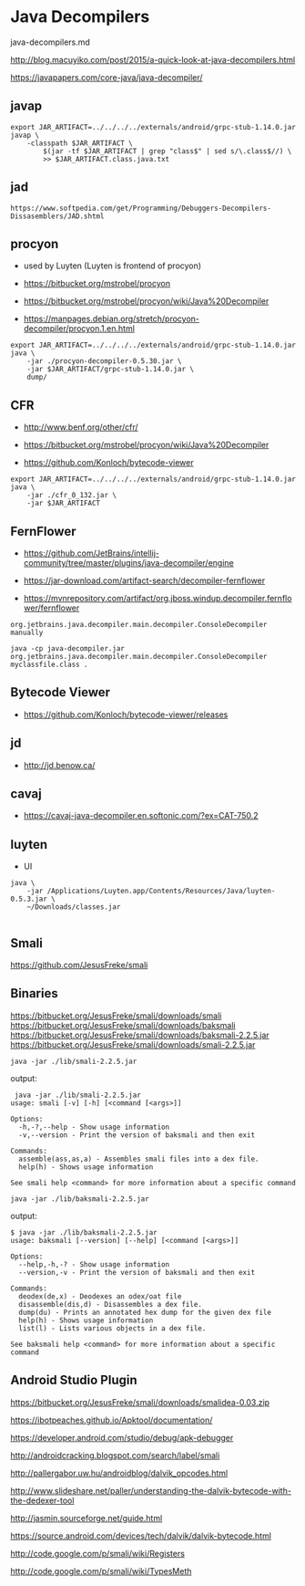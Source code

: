 # Java Decompilers

java-decompilers.md

http://blog.macuyiko.com/post/2015/a-quick-look-at-java-decompilers.html

https://javapapers.com/core-java/java-decompiler/

##   javap

```
export JAR_ARTIFACT=../../../../externals/android/grpc-stub-1.14.0.jar
javap \
    -classpath $JAR_ARTIFACT \
        $(jar -tf $JAR_ARTIFACT | grep "class$" | sed s/\.class$//) \
        >> $JAR_ARTIFACT.class.java.txt
```


##   jad

    https://www.softpedia.com/get/Programming/Debuggers-Decompilers-Dissasemblers/JAD.shtml

##   procyon

*    used by Luyten (Luyten is frontend of procyon)

*    https://bitbucket.org/mstrobel/procyon

*    https://bitbucket.org/mstrobel/procyon/wiki/Java%20Decompiler

*    https://manpages.debian.org/stretch/procyon-decompiler/procyon.1.en.html

```
export JAR_ARTIFACT=../../../../externals/android/grpc-stub-1.14.0.jar
java \
    -jar ./procyon-decompiler-0.5.30.jar \
    -jar $JAR_ARTIFACT/grpc-stub-1.14.0.jar \
    dump/
```
##   CFR 

*    http://www.benf.org/other/cfr/

*   https://bitbucket.org/mstrobel/procyon/wiki/Java%20Decompiler

*   https://github.com/Konloch/bytecode-viewer

```
export JAR_ARTIFACT=../../../../externals/android/grpc-stub-1.14.0.jar
java \
    -jar ./cfr_0_132.jar \
    -jar $JAR_ARTIFACT
```

## FernFlower

*   https://github.com/JetBrains/intellij-community/tree/master/plugins/java-decompiler/engine

*   https://jar-download.com/artifact-search/decompiler-fernflower

*   https://mvnrepository.com/artifact/org.jboss.windup.decompiler.fernflower/fernflower

```
org.jetbrains.java.decompiler.main.decompiler.ConsoleDecompiler manually

java -cp java-decompiler.jar org.jetbrains.java.decompiler.main.decompiler.ConsoleDecompiler myclassfile.class .
```


## Bytecode Viewer 

*   https://github.com/Konloch/bytecode-viewer/releases

##  jd

*   http://jd.benow.ca/

##  cavaj 

*   https://cavaj-java-decompiler.en.softonic.com/?ex=CAT-750.2

##   luyten

*   UI

```
java \
    -jar /Applications/Luyten.app/Contents/Resources/Java/luyten-0.5.3.jar \
    ~/Downloads/classes.jar    
```

```
```


## Smali

https://github.com/JesusFreke/smali

## Binaries

https://bitbucket.org/JesusFreke/smali/downloads/smali
https://bitbucket.org/JesusFreke/smali/downloads/baksmali
https://bitbucket.org/JesusFreke/smali/downloads/baksmali-2.2.5.jar
https://bitbucket.org/JesusFreke/smali/downloads/smali-2.2.5.jar

```
java -jar ./lib/smali-2.2.5.jar 
```

output:

```
 java -jar ./lib/smali-2.2.5.jar 
usage: smali [-v] [-h] [<command [<args>]]

Options:
  -h,-?,--help - Show usage information
  -v,--version - Print the version of baksmali and then exit

Commands:
  assemble(ass,as,a) - Assembles smali files into a dex file.
  help(h) - Shows usage information

See smali help <command> for more information about a specific command
```

```
java -jar ./lib/baksmali-2.2.5.jar 
```

output:

```
$ java -jar ./lib/baksmali-2.2.5.jar 
usage: baksmali [--version] [--help] [<command [<args>]]

Options:
  --help,-h,-? - Show usage information
  --version,-v - Print the version of baksmali and then exit

Commands:
  deodex(de,x) - Deodexes an odex/oat file
  disassemble(dis,d) - Disassembles a dex file.
  dump(du) - Prints an annotated hex dump for the given dex file
  help(h) - Shows usage information
  list(l) - Lists various objects in a dex file.

See baksmali help <command> for more information about a specific command
```


## Android Studio Plugin


https://bitbucket.org/JesusFreke/smali/downloads/smalidea-0.03.zip


https://ibotpeaches.github.io/Apktool/documentation/

https://developer.android.com/studio/debug/apk-debugger


http://androidcracking.blogspot.com/search/label/smali

http://pallergabor.uw.hu/androidblog/dalvik_opcodes.html

http://www.slideshare.net/paller/understanding-the-dalvik-bytecode-with-the-dedexer-tool

http://jasmin.sourceforge.net/guide.html

https://source.android.com/devices/tech/dalvik/dalvik-bytecode.html

http://code.google.com/p/smali/wiki/Registers

http://code.google.com/p/smali/wiki/TypesMeth